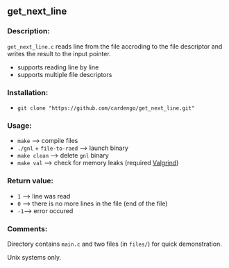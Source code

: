 ## get_next_line

### Description:
`get_next_line.c` reads line from the file accroding to the file descriptor and writes the result to the input pointer.
* supports reading line by line
* supports multiple file descriptors

### Installation:
* `git clone "https://github.com/cardengo/get_next_line.git"`

### Usage:
* `make` --> compile files
* `./gnl` + `file-to-raed` --> launch binary
* `make clean` --> delete `gnl` binary
* `make val` --> check for memory leaks (required [Valgrind](https://valgrind.org/))

### Return value:
* `1` --> line was read
* `0` --> there is no more lines in the file (end of the file)
* `-1`--> error occured

### Comments:
Directory contains `main.c` and two files (in `files/`) for quick demonstration.

Unix systems only.
